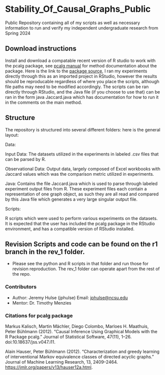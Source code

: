 # Stability_Of_Causal_Graphs_Public
Public Repository containing all of my scripts as well as necessary information to run and verify my independent undergraduate research from Spring 2024

## Download instructions
Install and download a compatable recent version of R studio to work with the pcalg package, see [pcalg manual](https://cran.r-project.org/web//packages/pcalg/pcalg.pdf) for method documentation about the package.  Here is the link to the [package source](https://cran.r-project.org/web/packages/pcalg/index.html), I ran my experiments directly through this as an imported project in RStudio, however the results should be reproducable regardless of where you place the scripts, although file paths may need to be modified accordingly.  The scripts can be ran directly through RStudio, and the Java file (if you choose to use that) can be ran in the form java Jaccard.java which has documentation for how to run it in the comments on the main method.

## Structure
The repository is structured into several different folders: here is the general layout:

Data:

  Input Data: The datasets utilized in the experiments in labeled .csv files that can be parsed by R.

  
  
    
  Observational Data: Output data, largely composed of Excel workbooks with Jaccard values which was the comparison metric utilized in experiments.
    
  Java:
  Contains the file Jaccard.java which is used to parse through labeled experiment output files from R. These experiment files each contain a representation of one graph object, as such they are all read and compared by this Java file which generates a very large singular output file.
 
    
  Scripts:
  
  R scripts which were used to perform various experiments on the datasets.  It is expected that the user has included the pcalg package in the RStudio environment, and has a compatible version of RStudio installed.

## Revision Scripts and code can be found on the r1 branch in the rev_1 folder.
* Please see the python and R scripts in that folder and run those for revision reproduction.  The rev_1 folder can operate apart from the rest of the repo.
### Contributors
* Author: Jeremy Hulse (jphulse) Email: jphulse@ncsu.edu
* Mentor: Dr. Timothy Menzies


### Citations for pcalg package
Markus Kalisch, Martin Mächler, Diego Colombo, Marloes H. Maathuis, Peter Bühlmann (2012). “Causal Inference Using Graphical Models with the R Package pcalg.” Journal of Statistical Software, 47(11), 1–26. doi:10.18637/jss.v047.i11.

Alain Hauser, Peter Bühlmann (2012). “Characterization and greedy learning of interventional Markov equivalence classes of directed acyclic graphs.” Journal of Machine Learning Research, 13, 2409–2464. https://jmlr.org/papers/v13/hauser12a.html.


